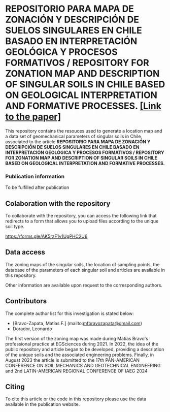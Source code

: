 
# REPOSITORIO PARA MAPA DE ZONACIÓN Y DESCRIPCIÓN DE SUELOS SINGULARES EN CHILE BASADO EN INTERPRETACIÓN GEOLÓGICA Y PROCESOS FORMATIVOS / REPOSITORY FOR ZONATION MAP AND DESCRIPTION OF SINGULAR SOILS IN CHILE BASED ON GEOLOGICAL INTERPRETATION AND FORMATIVE PROCESSES. [[Link to the paper]]()




This repository contains the resouces used to generate a location map and a data set of geomechanical parameters of singular soils in Chile, associated to the article  **REPOSITORIO PARA MAPA DE ZONACIÓN Y DESCRIPCIÓN DE SUELOS SINGULARES EN CHILE BASADO EN INTERPRETACIÓN GEOLÓGICA Y PROCESOS FORMATIVOS / REPOSITORY FOR ZONATION MAP AND DESCRIPTION OF SINGULAR SOILS IN CHILE BASED ON GEOLOGICAL INTERPRETATION AND FORMATIVE PROCESSES.**

### Publication information

To be fulfilled after publication

## Colaboration with the repository

To collaborate with the repository, you can access the following link that redirects to a form that allows you to upload files according to the unique soil type.

https://forms.gle/AK5rzF1v1UgPHC2U6


## Data access

The zoning maps of the singular soils, the location of sampling points, the database of the parameters of each singular soil and articles are available in this repository.

Other information are available upon request to the corresponding authors.

## Contributors

The complete author list for this investigation is stated below:

* [Bravo-Zapata, Matías F.] (mailto:mfbravozapata@gmail.com)
* Dorador, Leonardo

The first version of the zoning map was made during Matías Bravo's professional practice at EGSciences during 2021. In 2022, the idea of the public repository and article began to be developed, providing a description of the unique soils and the associated engineering problems. Finally, in August 2023 the article is submitted to the 17th PAN-AMERICAN CONFERENCE ON SOIL MECHANICS AND GEOTECHNICAL ENGINEERING and 2nd LATIN-AMERICAN REGIONAL CONFERENCE OF IAEG 2024

## Citing

To cite this article or the code in this repository please use the data available in the publication website.
